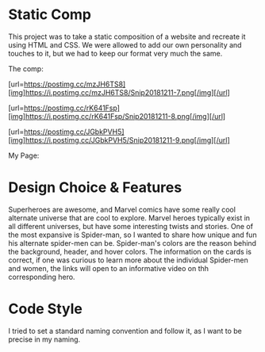 # Static Comp

This project was to take a static composition of a website and recreate it using HTML and CSS. We were allowed to add our own personality and touches to it, but we had to keep our format very much the same.

The comp:


[url=https://postimg.cc/mzJH6TS8][img]https://i.postimg.cc/mzJH6TS8/Snip20181211-7.png[/img][/url]

[url=https://postimg.cc/rK641Fsp][img]https://i.postimg.cc/rK641Fsp/Snip20181211-8.png[/img][/url]

[url=https://postimg.cc/JGbkPVH5][img]https://i.postimg.cc/JGbkPVH5/Snip20181211-9.png[/img][/url]



My Page:
   

# Design Choice & Features

Superheroes are awesome, and Marvel comics have some really cool alternate universe that are cool to explore.  Marvel heroes typically exist in all different universes, but have some interesting twists and stories. One of the most expansive is Spider-man, so I wanted to share how unique and fun his alternate spider-men can be. Spider-man's colors are the reason behind the background, header, and hover colors. The information on the cards is correct, if one was curious to learn more about the individual Spider-men and women, the links will open to an informative video on thh corresponding hero.

# Code Style

I tried to set a standard naming convention and follow it, as I want to be precise in my naming.

